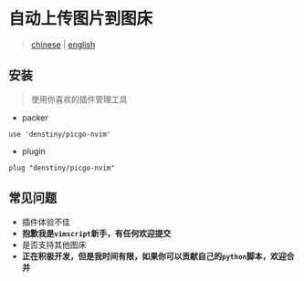# 自动上传图片到图床
> [chinese]() | [english]() 

## 安装
> 使用你喜欢的插件管理工具  
- packer
```shell
use 'denstiny/picgo-nvim'
```
- plugin
```shell
plug "denstiny/picgo-nvim"
```
## 常见问题
- 插件体验不佳
- **抱歉我是`vimscript`新手，有任何欢迎提交** 
- 是否支持其他图床
- **正在积极开发，但是我时间有限，如果你可以贡献自己的`python`脚本，欢迎合并**
